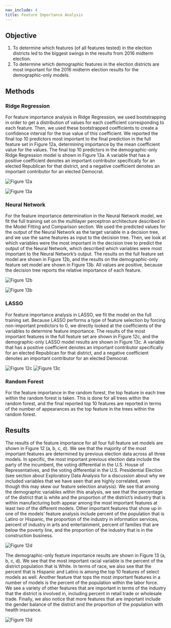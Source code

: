 ```yaml
---
nav_include: 4
title: Feature Importance Analysis
---
```

 
## Objective
 
1)	To determine which features (of all features tested) in the election districts led to the biggest swings in the results from 2016 midterm election.
2)	To determine which demographic features in the election districts are most important for the 2016 midterm election results for the demographic-only models.
 
## Methods
 
### Ridge Regression
 
For feature importance analysis in Ridge Regression, we used bootstrapping in order to get a distribution of values for each coefficient corresponding to each feature. Then, we used these bootstrapped coefficients to create a confidence interval for the true value of this coefficient. We reported the final top 10 predictors most important to the final prediction in the full feature set in Figure 12a, determining importance by the mean coefficient value for the values. The final top 10 predictors in the demographic-only Ridge Regression model is shown in Figure 13a. A variable that has a positive coefficient denotes an important contributor specifically for an elected Republican for that district, and a negative coefficient denotes an important contributor for an elected Democrat.

 ![Figure 12a](figures/12a.png "Figure 12a")
 
  ![Figure 13a](figures/13a.png "Figure 13a")
 
### Neural Network
 
For the feature importance determination in the Neural Network model, we fit the full training set on the multilayer perceptron architecture described in the Model Fitting and Comparison section. We used the predicted values for the output of the Neural Network as the target variable in a decision tree, and we use the same features as input to the decision tree. Then, we look at which variables were the most important in the decision tree to predict the output of the Neural Network, which described which variables were most important to the Neural Network’s output. The results on the full feature set model are shown in Figure 12b, and the results on the demographic-only feature set model are shown in Figure 13b. All values are positive, because the decision tree reports the relative importance of each feature.

 ![Figure 12b](figures/12b.png "Figure 12b")
 
  ![Figure 13b](figures/13b.png "Figure 13b")
 
### LASSO
 
For feature importance analysis in LASSO, we fit the model on the full training set. Because LASSO performs a type of feature selection by forcing non-important predictors to 0, we directly looked at the coefficients of the variables to determine feature importance. The results of the most important features in the full feature set are shown in Figure 12c, and the demographic-only LASSO model results are shown in Figure 13c. A variable that has a positive coefficient denotes an important contributor specifically for an elected Republican for that district, and a negative coefficient denotes an important contributor for an elected Democrat.

 ![Figure 12c](figures/12c.png "Figure 12c")
  ![Figure 13c](figures/13c.png "Figure 13c")

### Random Forest

For the feature importance in the random forest, the top feature in each tree within the random forest is taken. This is done for all trees within the random forest, and the final reported top 10 features are reported in terms of the number of appearances as the top feature in the trees within the random forest.
 
## Results
 
The results of the feature importance for all four full feature set models are shown in Figure 12 (a, b, c, d). We see that the majority of the most important features are determined by previous election data across all three models. In specific, the most important previous election data include the party of the incumbent, the voting differential in the U.S. House of Representatives, and the voting differential in the U.S. Presidential Election (see section about Exploratory Data Analysis for a discussion about why we included variables that we have seen that are highly correlated, even though this may skew our feature selection analysis). We see that among the demographic variables within this analysis, we see that the percentage of the district that is white and the proportion of the district’s industry that is within manufacturing both appear among the most important features at least two of the different models. Other important features that show up in one of the models’ feature analysis include percent of the population that is Latino or Hispanic, the proportion of the industry in information services, percent of industry in arts and entertainment, percent of families that are below the poverty line, and the proportion of the industry that is in the construction business.

 ![Figure 12d](figures/12d.png "Figure 12d")
 
The demographic-only feature importance results are shown in Figure 13 (a, b, c, d). We see that the most important racial variable is the percent of the district population that is White. In terms of race, we also see that the percent that is Hispanic and Latino is among the top 10 features of select models as well. Another feature that tops the most important features in a number of models is the percent of the population within the labor force. We see a variety of other features that are important in terms of the industry that the district is involved in, including percent in retail trade or wholesale trade. Finally, we also notice that more features that are important include the gender balance of the district and the proportion of the population with health insurance.

 ![Figure 13d](figures/13d.png "Figure 13d")
